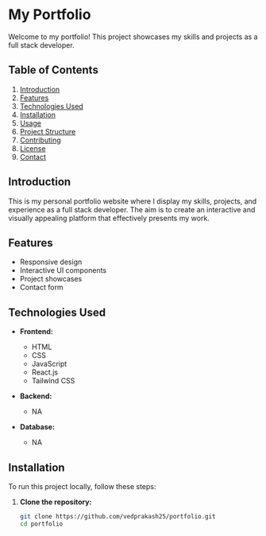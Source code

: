 # My Portfolio

Welcome to my portfolio! This project showcases my skills and projects as a full stack developer.

## Table of Contents

1. [Introduction](#introduction)
2. [Features](#features)
3. [Technologies Used](#technologies-used)
4. [Installation](#installation)
5. [Usage](#usage)
6. [Project Structure](#project-structure)
7. [Contributing](#contributing)
8. [License](#license)
9. [Contact](#contact)

## Introduction

This is my personal portfolio website where I display my skills, projects, and experience as a full stack developer. The aim is to create an interactive and visually appealing platform that effectively presents my work.

## Features

- Responsive design
- Interactive UI components
- Project showcases
- Contact form

## Technologies Used

- **Frontend:**

  - HTML
  - CSS
  - JavaScript
  - React.js
  - Tailwind CSS

- **Backend:**

  - NA

- **Database:**

  - NA

## Installation

To run this project locally, follow these steps:

1. **Clone the repository:**
   ```bash
   git clone https://github.com/vedprakash25/portfolio.git
   cd portfolio
   ```
